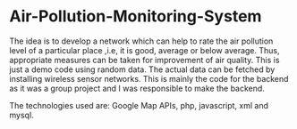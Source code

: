 # Air-Pollution-Monitoring-System

The idea is to develop a network which can help to rate the air pollution level of a particular place ,i.e, it is good, average or below average. Thus, appropriate measures can be taken for improvement of air quality.
This is just a demo code using random data. The actual data can be fetched by installing wireless sensor networks.
This is mainly the code for the backend as it was a group project and I was responsible to make the backend.

The technologies used are: Google Map APIs, php, javascript, xml and mysql.
